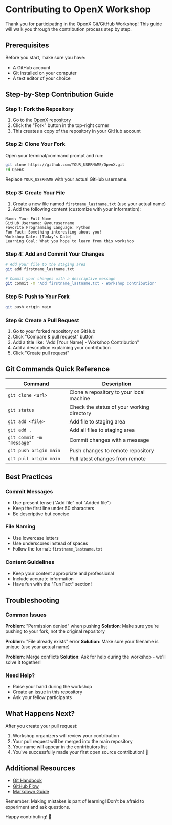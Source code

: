 # Contributing to OpenX Workshop

Thank you for participating in the OpenX Git/GitHub Workshop! This guide will walk you through the contribution process step by step.

## Prerequisites

Before you start, make sure you have:
- A GitHub account
- Git installed on your computer
- A text editor of your choice

## Step-by-Step Contribution Guide

### Step 1: Fork the Repository

1. Go to the [OpenX repository](https://github.com/GDGoC-GLAU/OpenX)
2. Click the "Fork" button in the top-right corner
3. This creates a copy of the repository in your GitHub account

### Step 2: Clone Your Fork

Open your terminal/command prompt and run:

```bash
git clone https://github.com/YOUR_USERNAME/OpenX.git
cd OpenX
```

Replace `YOUR_USERNAME` with your actual GitHub username.

### Step 3: Create Your File

1. Create a new file named `firstname_lastname.txt` (use your actual name)
2. Add the following content (customize with your information):

```
Name: Your Full Name
GitHub Username: @yourusername
Favorite Programming Language: Python
Fun Fact: Something interesting about you!
Workshop Date: [Today's Date]
Learning Goal: What you hope to learn from this workshop
```

### Step 4: Add and Commit Your Changes

```bash
# Add your file to the staging area
git add firstname_lastname.txt

# Commit your changes with a descriptive message
git commit -m "Add firstname_lastname.txt - Workshop contribution"
```

### Step 5: Push to Your Fork

```bash
git push origin main
```

### Step 6: Create a Pull Request

1. Go to your forked repository on GitHub
2. Click "Compare & pull request" button
3. Add a title like: "Add [Your Name] - Workshop Contribution"
4. Add a description explaining your contribution
5. Click "Create pull request"

## Git Commands Quick Reference

| Command | Description |
|---------|-------------|
| `git clone <url>` | Clone a repository to your local machine |
| `git status` | Check the status of your working directory |
| `git add <file>` | Add file to staging area |
| `git add .` | Add all files to staging area |
| `git commit -m "message"` | Commit changes with a message |
| `git push origin main` | Push changes to remote repository |
| `git pull origin main` | Pull latest changes from remote |

## Best Practices

### Commit Messages
- Use present tense ("Add file" not "Added file")
- Keep the first line under 50 characters
- Be descriptive but concise

### File Naming
- Use lowercase letters
- Use underscores instead of spaces
- Follow the format: `firstname_lastname.txt`

### Content Guidelines
- Keep your content appropriate and professional
- Include accurate information
- Have fun with the "Fun Fact" section!

## Troubleshooting

### Common Issues

**Problem**: "Permission denied" when pushing
**Solution**: Make sure you're pushing to your fork, not the original repository

**Problem**: "File already exists" error
**Solution**: Make sure your filename is unique (use your actual name)

**Problem**: Merge conflicts
**Solution**: Ask for help during the workshop - we'll solve it together!

### Need Help?

- Raise your hand during the workshop
- Create an issue in this repository
- Ask your fellow participants

## What Happens Next?

After you create your pull request:
1. Workshop organizers will review your contribution
2. Your pull request will be merged into the main repository
3. Your name will appear in the contributors list
4. You've successfully made your first open source contribution! 🎉

## Additional Resources

- [Git Handbook](https://guides.github.com/introduction/git-handbook/)
- [GitHub Flow](https://guides.github.com/introduction/flow/)
- [Markdown Guide](https://www.markdownguide.org/basic-syntax/)

Remember: Making mistakes is part of learning! Don't be afraid to experiment and ask questions.

Happy contributing! 🚀